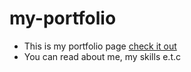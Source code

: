 # my-portfolio
- This is my portfolio page [check it out](https://vladykkk.github.io/my-portfolio/)
- You can read about me, my skills e.t.c
